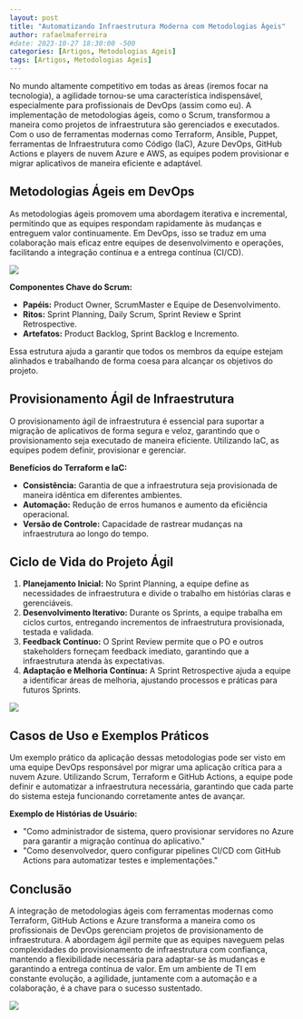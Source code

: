 ```yaml
---
layout: post
title: "Automatizando Infraestrutura Moderna com Metodologias Ágeis"
author: rafaelmaferreira
#date: 2023-10-27 18:30:00 -500
categories: [Artigos, Metodologias Ageis]
tags: [Artigos, Metodologias Ageis]
---
```


No mundo altamente competitivo em todas as áreas (iremos focar na tecnologia), a agilidade tornou-se uma característica indispensável, especialmente para profissionais de DevOps (assim como eu). A implementação de metodologias ágeis, como o Scrum, transformou a maneira como projetos de infraestrutura são gerenciados e executados. Com o uso de ferramentas modernas como Terraform, Ansible, Puppet, ferramentas de Infraestrutura como Código (IaC), Azure DevOps, GitHub Actions e players de nuvem Azure e AWS, as equipes podem provisionar e migrar aplicativos de maneira eficiente e adaptável.

## Metodologias Ágeis em DevOps

As metodologias ágeis promovem uma abordagem iterativa e incremental, permitindo que as equipes respondam rapidamente às mudanças e entreguem valor continuamente. Em DevOps, isso se traduz em uma colaboração mais eficaz entre equipes de desenvolvimento e operações, facilitando a integração contínua e a entrega contínua (CI/CD).

![](https://stoblobcertificados011.blob.core.windows.net/imagens-blog/artigos/agil/agil1.png)

**Componentes Chave do Scrum:**

- **Papéis:** Product Owner, ScrumMaster e Equipe de Desenvolvimento.
- **Ritos:** Sprint Planning, Daily Scrum, Sprint Review e Sprint Retrospective.
- **Artefatos:** Product Backlog, Sprint Backlog e Incremento.

Essa estrutura ajuda a garantir que todos os membros da equipe estejam alinhados e trabalhando de forma coesa para alcançar os objetivos do projeto.

## Provisionamento Ágil de Infraestrutura

O provisionamento ágil de infraestrutura é essencial para suportar a migração de aplicativos de forma segura e veloz, garantindo que o provisionamento seja executado de maneira eficiente. Utilizando IaC, as equipes podem definir, provisionar e gerenciar.

**Benefícios do Terraform e IaC:**

- **Consistência:** Garantia de que a infraestrutura seja provisionada de maneira idêntica em diferentes ambientes.
- **Automação:** Redução de erros humanos e aumento da eficiência operacional.
- **Versão de Controle:** Capacidade de rastrear mudanças na infraestrutura ao longo do tempo.

## Ciclo de Vida do Projeto Ágil

1. **Planejamento Inicial:** No Sprint Planning, a equipe define as necessidades de infraestrutura e divide o trabalho em histórias claras e gerenciáveis.
2. **Desenvolvimento Iterativo:** Durante os Sprints, a equipe trabalha em ciclos curtos, entregando incrementos de infraestrutura provisionada, testada e validada.
3. **Feedback Contínuo:** O Sprint Review permite que o PO e outros stakeholders forneçam feedback imediato, garantindo que a infraestrutura atenda às expectativas.
4. **Adaptação e Melhoria Contínua:** A Sprint Retrospective ajuda a equipe a identificar áreas de melhoria, ajustando processos e práticas para futuros Sprints.

![](https://stoblobcertificados011.blob.core.windows.net/imagens-blog/artigos/agil/agil2.png)

## Casos de Uso e Exemplos Práticos

Um exemplo prático da aplicação dessas metodologias pode ser visto em uma equipe DevOps responsável por migrar uma aplicação crítica para a nuvem Azure. Utilizando Scrum, Terraform e GitHub Actions, a equipe pode definir e automatizar a infraestrutura necessária, garantindo que cada parte do sistema esteja funcionando corretamente antes de avançar.

**Exemplo de Histórias de Usuário:**

- "Como administrador de sistema, quero provisionar servidores no Azure para garantir a migração contínua do aplicativo."
- "Como desenvolvedor, quero configurar pipelines CI/CD com GitHub Actions para automatizar testes e implementações."

## Conclusão

A integração de metodologias ágeis com ferramentas modernas como Terraform, GitHub Actions e Azure transforma a maneira como os profissionais de DevOps gerenciam projetos de provisionamento de infraestrutura. A abordagem ágil permite que as equipes naveguem pelas complexidades do provisionamento de infraestrutura com confiança, mantendo a flexibilidade necessária para adaptar-se às mudanças e garantindo a entrega contínua de valor. Em um ambiente de TI em constante evolução, a agilidade, juntamente com a automação e a colaboração, é a chave para o sucesso sustentado.

![](https://stoblobcertificados011.blob.core.windows.net/imagens-blog/posts/Logo2.png)
